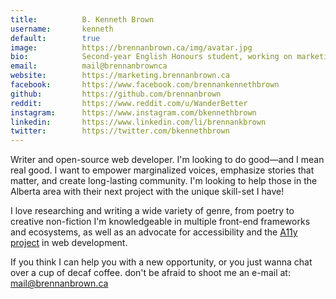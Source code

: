 ```yaml
---
title:          B. Kenneth Brown
username:       kenneth
default:        true
image:          https://brennanbrown.ca/img/avatar.jpg
bio:            Second-year English Honours student, working on marketing for nonprofits, hoping to get this club started.
email:          mail@brennanbrownca
website:        https://marketing.brennanbrown.ca
facebook:       https://www.facebook.com/brennankennethbrown
github:         https://github.com/brennanbrown
reddit:         https://www.reddit.com/u/WanderBetter
instagram:      https://www.instagram.com/bkennethbrown
linkedin:       https://www.linkedin.com/li/brennankbrown
twitter:        https://twitter.com/bkennethbrown
---
```


Writer and open-source web developer. I'm looking to do good—and I mean real good. I want to empower marginalized voices, emphasize stories that matter, and create long-lasting community. I'm looking to help those in the Alberta area with their next project with the unique skill-set I have!

I love researching and writing a wide variety of genre, from poetry to creative non-fiction I'm knowledgeable in multiple front-end frameworks and ecosystems, as well as an advocate for accessibility and the [A11y project](https://www.a11yproject.com/) in web development.

If you think I can help you with a new opportunity, or you just wanna chat over a cup of decaf coffee. don't be afraid to shoot me an e-mail at: <mail@brennanbrown.ca>
